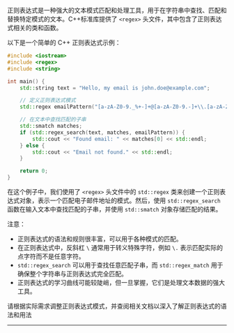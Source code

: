 
  
正则表达式是一种强大的文本模式匹配和处理工具，用于在字符串中查找、匹配和替换特定模式的文本。C++标准库提供了 `<regex>` 头文件，其中包含了正则表达式相关的类和函数。

以下是一个简单的 C++ 正则表达式示例：

```cpp
#include <iostream>
#include <regex>
#include <string>

int main() {
    std::string text = "Hello, my email is john.doe@example.com";

    // 定义正则表达式模式
    std::regex emailPattern("[a-zA-Z0-9._%+-]+@[a-zA-Z0-9.-]+\\.[a-zA-Z]{2,}");

    // 在文本中查找匹配的子串
    std::smatch matches;
    if (std::regex_search(text, matches, emailPattern)) {
        std::cout << "Found email: " << matches[0] << std::endl;
    } else {
        std::cout << "Email not found." << std::endl;
    }

    return 0;
}
```

在这个例子中，我们使用了 `<regex>` 头文件中的 `std::regex` 类来创建一个正则表达式对象，表示一个匹配电子邮件地址的模式。然后，使用 `std::regex_search` 函数在输入文本中查找匹配的子串，并使用 `std::smatch` 对象存储匹配的结果。

注意：

- 正则表达式的语法和规则很丰富，可以用于各种模式的匹配。
- 在正则表达式中，反斜杠 `\` 通常用于转义特殊字符，例如 `\.` 表示匹配实际的点字符而不是任意字符。
- `std::regex_search` 可以用于查找任意匹配子串，而 `std::regex_match` 用于确保整个字符串与正则表达式完全匹配。
- 正则表达式的学习曲线可能较陡峭，但一旦掌握，它们是处理文本数据的强大工具。

请根据实际需求调整正则表达式模式，并查阅相关文档以深入了解正则表达式的语法和用法

---
